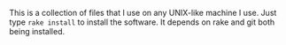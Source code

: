 This is a collection of files that I use on any UNIX-like machine I use. Just
type `rake install` to install the software. It depends on rake and git both
being installed.
